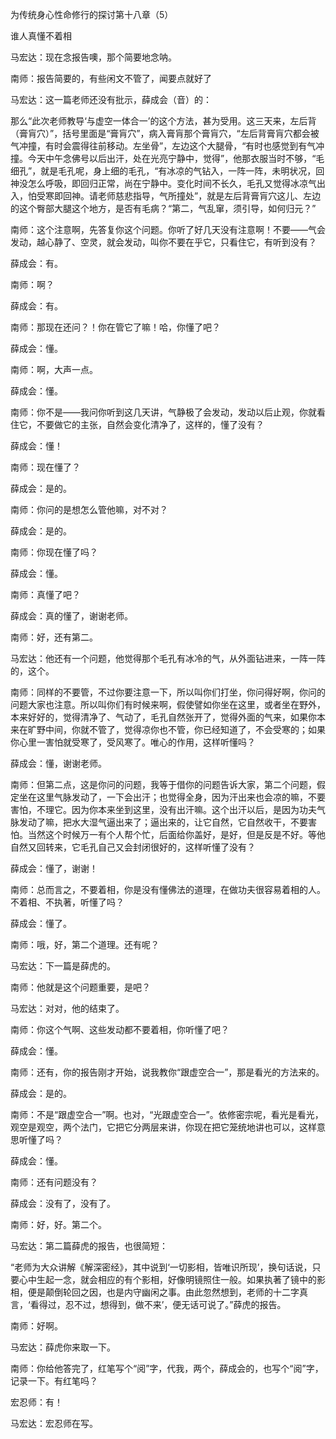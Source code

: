为传统身心性命修行的探讨第十八章（5）

谁人真懂不着相

马宏达：现在念报告噢，那个简要地念呐。

南师：报告简要的，有些闲文不管了，闻要点就好了

马宏达：这一篇老师还没有批示，薛成会（音）的：

那么“此次老师教导‘与虚空一体合一’的这个方法，甚为受用。这三天来，左后背（膏肓穴）”，括号里面是“膏肓穴”，病入膏肓那个膏肓穴，“左后背膏肓穴都会被气冲撞，有时会震得往前移动。左坐骨”，左边这个大腿骨，“有时也感觉到有气冲撞。今天中午念佛号以后出汗，处在光亮宁静中，觉得”，他那衣服当时不够，“毛细孔”，就是毛孔呢，身上细的毛孔，“有冰凉的气钻入，一阵一阵，未明状况，回神没怎么呼吸，即回归正常，尚在宁静中。变化时间不长久，毛孔又觉得冰凉气出入，怕受寒即回神。请老师慈悲指导，气所撞处”，就是左后背膏肓穴这儿、左边的这个臀部大腿这个地方，是否有毛病？“第二，气乱窜，须引导，如何归元？”

南师：这个注意啊，先答复你这个问题。你听了好几天没有注意啊！不要——气会发动，越心静了、空灵，就会发动，叫你不要在乎它，只看住它，有听到没有？

薛成会：有。

南师：啊？

薛成会：有。

南师：那现在还问？！你在管它了嘛！哈，你懂了吧？

薛成会：懂。

南师：啊，大声一点。

薛成会：懂。

南师：你不是——我问你听到这几天讲，气静极了会发动，发动以后止观，你就看住它，不要做它的主张，自然会变化清净了，这样的，懂了没有？

薛成会：懂！

南师：现在懂了？

薛成会：是的。

南师：你问的是想怎么管他嘛，对不对？

薛成会：是的。

南师：你现在懂了吗？

薛成会：懂。

南师：真懂了吧？

薛成会：真的懂了，谢谢老师。

南师：好，还有第二。

马宏达：他还有一个问题，他觉得那个毛孔有冰冷的气，从外面钻进来，一阵一阵的，这个。

南师：同样的不要管，不过你要注意一下，所以叫你们打坐，你问得好啊，你问的问题大家也注意。所以叫你们有时候来啊，假使譬如你坐在这里，或者坐在野外，本来好好的，觉得清净了、气动了，毛孔自然张开了，觉得外面的气来，如果你本来在旷野中间，你就不管了，觉得凉你也不管，你已经知道了，不会受寒的；如果你心里一害怕就受寒了，受风寒了。唯心的作用，这样听懂吗？

薛成会：懂，谢谢老师。

南师：但第二点，这是你问的问题，我等于借你的问题告诉大家，第二个问题，假定坐在这里气脉发动了，一下会出汗；也觉得全身，因为汗出来也会凉的嘛，不要害怕，不理它。因为你本来坐到这里，没有出汗嘛。这个出汗以后，是因为功夫气脉发动了嘛，把水大湿气逼出来了；逼出来的，让它自然，它自然收干，不要害怕。当然这个时候万一有个人帮个忙，后面给你盖好，是好，但是反是不好。等他自然又回转来，它毛孔自己又会封闭很好的，这样听懂了没有？

薛成会：懂了，谢谢！

南师：总而言之，不要着相，你是没有懂佛法的道理，在做功夫很容易着相的人。不着相、不执著，听懂了吗？

薛成会：懂了。

南师：哦，好，第二个道理。还有呢？

马宏达：下一篇是薛虎的。

南师：他就是这个问题重要，是吧？

马宏达：对对，他的结束了。

南师：你这个气啊、这些发动都不要着相，你听懂了吧？

薛成会：懂。

南师：还有，你的报告刚才开始，说我教你“跟虚空合一”，那是看光的方法来的。

薛成会：是的。

南师：不是“跟虚空合一”啊。也对，“光跟虚空合一”。依修密宗呢，看光是看光，观空是观空，两个法门，它把它分两层来讲，你现在把它笼统地讲也可以，这样意思听懂了吗？

薛成会：懂。

南师：还有问题没有？

薛成会：没有了，没有了。

南师：好，好。第二个。

马宏达：第二篇薛虎的报告，也很简短：

“老师为大众讲解《解深密经》，其中说到‘一切影相，皆唯识所现’，换句话说，只要心中生起一念，就会相应的有个影相，好像明镜照住一般。如果执著了镜中的影相，便是颠倒轮回之因，也是内守幽闲之事。由此忽然想到，老师的十二字真言，‘看得过，忍不过，想得到，做不来’，便无话可说了。”薛虎的报告。

南师：好啊。

马宏达：薛虎你来取一下。

南师：你给他答完了，红笔写个“阅”字，代我，两个，薛成会的，也写个“阅”字，记录一下。有红笔吗？

宏忍师：有！

马宏达：宏忍师在写。


